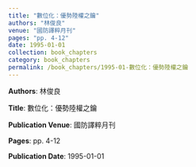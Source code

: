 ```yaml
---
title: "數位化：優勢陸權之鑰"
authors: "林俊良"
venue: "國防譯粹月刊"
pages: "pp. 4-12"
date: 1995-01-01
collection: book_chapters
category: book_chapters
permalink: /book_chapters/1995-01-數位化：優勢陸權之鑰
---
```


**Authors**: 林俊良

**Title**: 數位化：優勢陸權之鑰

**Publication Venue**: 國防譯粹月刊

**Pages**: pp. 4-12

**Publication Date**: 1995-01-01
